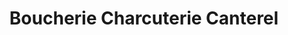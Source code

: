 ---
title: "Boucherie Charcuterie Canterel"
url: /saint-valery-en-caux/boucherie-charcuterie-canterel/
shop: boucherie
---
